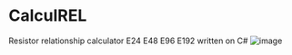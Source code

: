 # CalculREL
Resistor relationship calculator E24 E48 E96 E192 written on C#
![image](https://user-images.githubusercontent.com/17287126/179372091-d757b90a-caac-4575-8f95-d0f988d7ac71.png)
